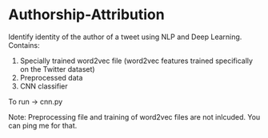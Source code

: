 # Authorship-Attribution

Identify identity of the author of a tweet using NLP and Deep Learning.
Contains:
1) Specially trained word2vec file (word2vec features trained specifically on the Twitter dataset)
2) Preprocessed data
3) CNN classifier

To run -> cnn.py

Note: Preprocessing file and training of word2vec files are not inlcuded. You can ping me for that.
